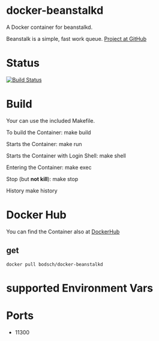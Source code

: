 # docker-beanstalkd

A Docker container for beanstalkd.

Beanstalk is a simple, fast work queue. [Project at GitHub](http://kr.github.io/beanstalkd/)


# Status

[![Build Status](https://travis-ci.org/bodsch/docker-beanstalkd.svg?branch=master)](https://travis-ci.org/bodsch/docker-beanstalkd)


# Build

Your can use the included Makefile.

To build the Container:
    make build

Starts the Container:
    make run

Starts the Container with Login Shell:
    make shell

Entering the Container:
    make exec

Stop (but **not kill**):
    make stop

History
    make history


# Docker Hub

You can find the Container also at  [DockerHub](https://hub.docker.com/r/bodsch/docker-beanstalkd)

## get

    docker pull bodsch/docker-beanstalkd


# supported Environment Vars



# Ports

 - 11300

